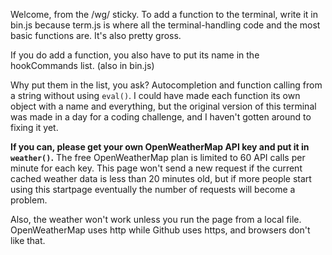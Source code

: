 Welcome, from the /wg/ sticky. To add a function to the terminal, write it in bin.js because term.js is where all the terminal-handling code and the most basic functions are. It's also pretty gross.

If you do add a function, you also have to put its name in the hookCommands list. (also in bin.js)

Why put them in the list, you ask? Autocompletion and function calling from a string without using `eval()`. I could have made each function its own object with a name and everything, but the original version of this terminal was made in a day for a coding challenge, and I haven't gotten around to fixing it yet.

**If you can, please get your own OpenWeatherMap API key and put it in `weather()`.**
The free OpenWeatherMap plan is limited to 60 API calls per minute for each key. This page won't send a new request if the current cached weather data is less than 20 minutes old, but if more people start using this startpage eventually the number of requests will become a problem.

Also, the weather won't work unless you run the page from a local file. OpenWeatherMap uses http while Github uses https, and browsers don't like that.
